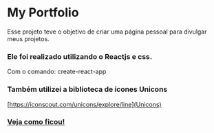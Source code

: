 # My Portfolio
Esse projeto teve o  objetivo de criar uma página pessoal para divulgar meus projetos.

### Ele foi realizado utilizando o Reactjs e css.
Com o comando:  create-react-app

### Também utilizei a biblioteca de ícones Unicons
[https://iconscout.com/unicons/explore/line](Unicons) 

### [Veja como ficou!](https://my-portfolio-2nlo-azuwyalwl-dayanealrodrigues-projects.vercel.app)




